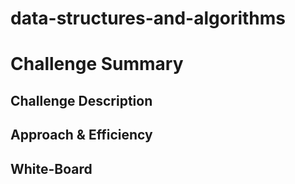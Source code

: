 # data-structures-and-algorithms

# Challenge Summary
<!-- Short summary or background information -->

## Challenge Description
<!-- Description of the challenge -->

## Approach & Efficiency
<!-- What approach did you take? Why? What is the Big O space/time for this approach? -->

## White-Board
